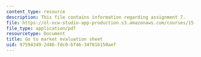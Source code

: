 ```yaml
---
content_type: resource
description: This file contains information regarding assignment 7.
file: https://ol-ocw-studio-app-production.s3.amazonaws.com/courses/15-390-new-enterprises-spring-2013/975943492d46fdc0bf4634f81b150aef_MIT15_390S13_assgn7sheet.pdf
file_type: application/pdf
resourcetype: Document
title: Go to market evaluation sheet
uid: 97594349-2d46-fdc0-bf46-34f81b150aef
---
```

